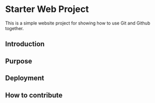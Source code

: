 # Starter Web Project
This is a simple website project for showing how to use Git and Github together.
## Introduction
## Purpose
## Deployment
## How to contribute


